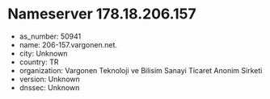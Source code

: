 # Nameserver 178.18.206.157

* as_number: 50941
* name: 206-157.vargonen.net.
* city: Unknown
* country: TR
* organization: Vargonen Teknoloji ve Bilisim Sanayi Ticaret Anonim Sirketi
* version: Unknown
* dnssec: Unknown
